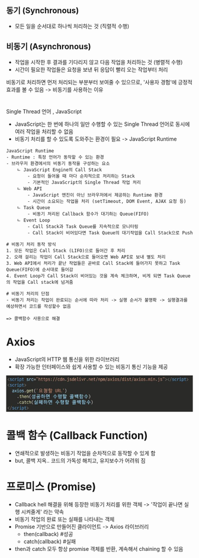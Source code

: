 ## 동기 (Synchronous)
- 모든 일을 순서대로 하나씩 처리하는 것 (직렬적 수행)
## 비동기 (Asynchronous)
- 작업을 시작한 후 결과를 기다리지 않고 다음 작업을 처리하는 것 (병렬적 수행)
- 시간이 필요한 작업들은 요청을 보낸 뒤 응답이 빨리 오는 작업부터 처리
  
비동기로 처리하면 먼저 처리되는 부분부터 보여줄 수 있으므로, '사용자 경험'에 긍정적 효과를 볼 수 있음 -> 비동기를 사용하는 이유

  #

Single Thread 언어 , JavaScript
- JavaScript는 한 번에 하나의 일만 수행할 수 있는 Single Thread 언어로 동시에 여러 작업을 처리할 수 없음
- 비동기 처리를 할 수 있도록 도와주는 환경이 필요
-> JavaScript Runtime
```
JavaScript Runtime
- Runtime : 특정 언어가 동작할 수 있는 환경
- 브라우저 환경에서의 비동기 동작을 구성하는 요소
    ㄴ JavaScript Engine의 Call Stack
        - 요청이 들어올 때 마다 순차적으로 처리하는 Stack
        - 기본적인 JavaScript의 Single Thread 작업 처리
    ㄴ Web API
        - JavaScript 엔진이 아닌 브라우저에서 제공하는 Runtime 환경
        - 시간이 소요되는 작업을 처리 (setTimeout, DOM Event, AJAX 요청 등)
    ㄴ Task Queue
        - 비동기 처리된 Callback 함수가 대기하는 Queue(FIFO)
    ㄴ Event Loop
        - Call Stack과 Task Queue를 지속적으로 모니터링
        - Call Stack이 비어있다면 Task Queue의 대기작업을 Call Stack으로 Push
```

```
# 비동기 처리 동작 방식
1. 모든 작업은 Call Stack (LIFO)으로 들어간 후 처리
2. 오래 걸리는 작업이 Call Stack으로 들어오면 Web API로 보내 별도 처리
3. Web API에서 처리가 끝난 작업들은 곧바로 Call Stack에 들어가지 못하고 Task Queue(FIFO)에 순서대로 들어감
4. Event Loop가 Call Stack이 비어있는 것을 계속 체크하며, 비게 되면 Task Queue의 작업을 Call stack에 넘겨줌
```

```
# 비동기 처리의 단점
- 비동기 처리는 작업이 완료되는 순서에 따라 처리 -> 실행 순서가 불명확 -> 실행결과를 예상하면서 코드를 작성할수 없음

=> 콜백함수 사용으로 해결
```

# Axios
- JavaScript의 HTTP 웹 통신을 위한 라이브러리
- 확장 가능한 인터페이스와 쉽게 사용할 수 있는 비동기 통신 기능을 제공

<img src='./img/axios.jpg'>

# 콜백 함수 (Callback Function)
- 연쇄적으로 발생하는 비동기 작업을 순차적으로 동작할 수 있게 함
- but, 콜백 지옥.. 코드의 가독성 해치고, 유지보수가 어려워 짐

# 프로미스 (Promise)
- Callback hell 해결을 위해 등장한 비동기 처리를 위한 객체
-> '작업이 끝나면 실행 시켜줄게' 라는 약속
- 비동기 작업의 완료 또는 실패를 나타내는 객체
- Promise 기반으로 만들어진 클라이언트 -> Axios 라이브러리
  - then(callback) #성공
  - catch(callback)  #실패
- then과 catch 모두 항상 promise 객체를 반환, 계속해서 chaining 할 수 있음

